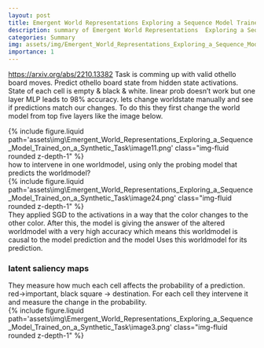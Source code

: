 ```yaml
---
layout: post
title: Emergent World Representations Exploring a Sequence Model Trained on a Synthetic Task
description: summary of Emergent World Representations  Exploring a Sequence Model Trained on a Synthetic Task
categories: Summary
img: assets/img/Emergent_World_Representations_Exploring_a_Sequence_Model_Trained_on_a_Synthetic_Task/image11.png 
importance: 1
---
```



https://arxiv.org/abs/2210.13382
Task is comming up with valid othello board moves. Predict othello board state from hidden state activations. State of
each cell is empty & black & white. linear prob doesn’t work but one layer MLP leads to 98% accuracy.
lets change worldstate manually and see if predictions match our changes. To do this they first change the world model
from top five layers like the image below.
<div class="row">
        <div class="col-sm mt-3 mt-md-0">
            {% include figure.liquid path='assets\img\Emergent_World_Representations_Exploring_a_Sequence_Model_Trained_on_a_Synthetic_Task\image11.png' class="img-fluid rounded z-depth-1" %}
        </div>
    </div>
how to intervene in one worldmodel, using only the probing model that predicts the worldmodel?
<div class="row">
        <div class="col-sm mt-3 mt-md-0">
            {% include figure.liquid path='assets\img\Emergent_World_Representations_Exploring_a_Sequence_Model_Trained_on_a_Synthetic_Task\image24.png' class="img-fluid rounded z-depth-1" %}
        </div>
    </div>
They applied SGD to the activations in a way that the color changes to the other color. 
After this, the model is giving the answer of the altered worldmodel with a very high accuracy which means this worldmodel is causal to the model prediction and the model Uses this worldmodel for its prediction. 
<h3> latent saliency maps </h3>
They measure how much each cell affects the probability of a prediction. red->important, black square -> destination. For each cell they intervene it and measure the change in the probability. 
<div class="row">
        <div class="col-sm mt-3 mt-md-0">
            {% include figure.liquid path='assets\img\Emergent_World_Representations_Exploring_a_Sequence_Model_Trained_on_a_Synthetic_Task\image3.png' class="img-fluid rounded z-depth-1" %}
        </div>
    </div>
